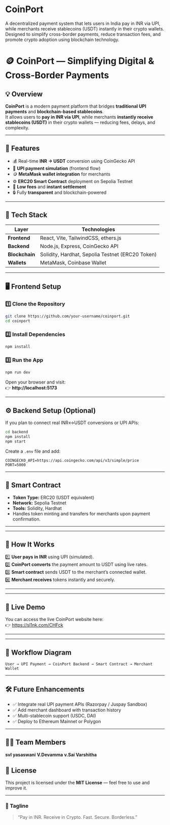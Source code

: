 # CoinPort
A decentralized payment system that lets users in India pay in INR via UPI, while merchants receive stablecoins (USDT) instantly in their crypto wallets. Designed to simplify cross-border payments, reduce transaction fees, and promote crypto adoption using blockchain technology.
# 🪙 CoinPort — Simplifying Digital & Cross-Border Payments  

## 💡 Overview  
**CoinPort** is a modern payment platform that bridges **traditional UPI payments** and **blockchain-based stablecoins**.  
It allows users to **pay in INR via UPI**, while merchants **instantly receive stablecoins (USDT)** in their crypto wallets — reducing fees, delays, and complexity.

---

## 🚀 Features  
- 💰 Real-time **INR → USDT** conversion using CoinGecko API  
- 🔗 **UPI payment simulation** (frontend flow)  
- 🪙 **MetaMask wallet integration** for merchants  
- ⚙️ **ERC20 Smart Contract** deployment on Sepolia Testnet  
- 💨 **Low fees** and **instant settlement**  
- 🔒 Fully **transparent** and blockchain-powered  

---

## 🧱 Tech Stack  

| Layer | Technologies |
|--------|---------------|
| **Frontend** | React, Vite, TailwindCSS, ethers.js |
| **Backend** | Node.js, Express, CoinGecko API |
| **Blockchain** | Solidity, Hardhat, Sepolia Testnet (ERC20 Token) |
| **Wallets** | MetaMask, Coinbase Wallet |

---

## 🖥️ Frontend Setup  

### 1️⃣ Clone the Repository  
```bash
git clone https://github.com/your-username/coinport.git
cd coinport
```

### 2️⃣ Install Dependencies  
```bash
npm install
```

### 3️⃣ Run the App  
```bash
npm run dev
```

Open your browser and visit:  
👉 **http://localhost:5173**

---

## ⚙️ Backend Setup (Optional)  
If you plan to connect real INR↔USDT conversions or UPI APIs:

```bash
cd backend
npm install
npm start
```

Create a `.env` file and add:
```
COINGECKO_API=https://api.coingecko.com/api/v3/simple/price
PORT=5000
```

---

## 💼 Smart Contract  
- **Token Type:** ERC20 (USDT equivalent)  
- **Network:** Sepolia Testnet  
- **Tools:** Solidity, Hardhat  
- Handles token minting and transfers for merchants upon payment confirmation.  

---

---

## 🔗 How It Works  

1️⃣ **User pays in INR** using UPI (simulated).  
2️⃣ **CoinPort converts** the payment amount to USDT using live rates.  
3️⃣ **Smart contract** sends USDT to the merchant’s connected wallet.  
4️⃣ **Merchant receives** tokens instantly and securely.

---

---

## 🚀 Live Demo

You can access the live CoinPort website here:  
👉 https://sl1nk.com/CHFck

---
---
## 🧠 Workflow Diagram  

```
User → UPI Payment → CoinPort Backend → Smart Contract → Merchant Wallet
```

---

## 🛠️ Future Enhancements  
- ✅ Integrate real UPI payment APIs (Razorpay / Juspay Sandbox)  
- ✅ Add merchant dashboard with transaction history  
- ✅ Multi-stablecoin support (USDC, DAI)  
- ✅ Deploy to Ethereum Mainnet or Polygon  

---

## 👨‍💻 Team Members 
**svl yasaswani**
**V.Devamma**
**v.Sai Varshitha**

## 📜 License  
This project is licensed under the **MIT License** — feel free to use and improve it.

---

### 🧭 Tagline  
> “Pay in INR. Receive in Crypto. Fast. Secure. Borderless.”





